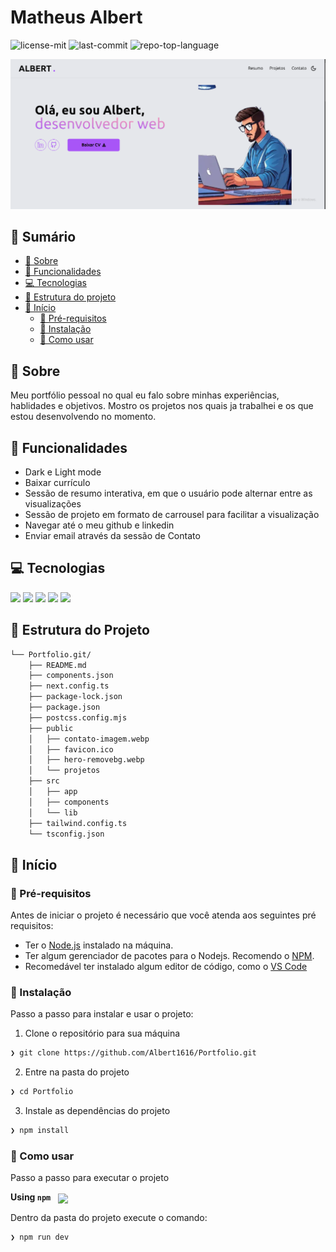 # Matheus Albert

<p align="left">
	<img src="https://img.shields.io/badge/license-MIT-blue" alt="license-mit">
	<img src="https://img.shields.io/github/last-commit/Albert1616/Management-tasks?style=default&logo=git&logoColor=white&color=0080ff" alt="last-commit">
	<img src="https://img.shields.io/badge/Language-Typescript-blue?style=default&color=0080ff&logo=typescript&logoColor=white" alt="repo-top-language">
</p>

<img src="/public/project-preview.png"/>

## 🔗 Sumário

- [📍 Sobre](#-sobre)
- [👾 Funcionalidades](#-funcionalidades)
- [💻 Tecnologias](#-tecnologias)
- [📁 Estrutura do projeto](#-estrutura-do-projeto)
- [🚀 Início](#-início)
  - [📝 Pré-requisitos](#-pré-requisitos)
  - [🔧 Instalação](#-instalação)
  - [🤖 Como usar](#-como-usar)

## 📍 Sobre

Meu portfólio pessoal no qual eu falo sobre minhas experiências, hablidades e objetivos. Mostro os projetos nos quais ja trabalhei e os que estou desenvolvendo no momento.

## 👾 Funcionalidades

<ul>
 <li>Dark e Light mode</li>
 <li>Baixar currículo</li>
 <li>Sessão de resumo interativa, em que o usuário pode alternar entre as visualizações</li>
 <li>Sessão de projeto em formato de carrousel para facilitar a visualização</li>
 <li>Navegar até o meu github e linkedin</li>
 <li>Enviar email através da sessão de Contato</li>
</ul>

## 💻 Tecnologias

<img src="https://img.shields.io/badge/typescript-%23007ACC.svg?style=for-the-badge&logo=typescript&logoColor=white"/>
<img src="https://img.shields.io/badge/Next-black?style=for-the-badge&logo=next.js&logoColor=white"/>
<img src="https://img.shields.io/badge/tailwindcss-%2338B2AC.svg?style=for-the-badge&logo=tailwind-css&logoColor=white"/>
<img src="https://img.shields.io/badge/zod-%233068b7.svg?style=for-the-badge&logo=zod&logoColor=white"/>
<img src="https://img.shields.io/badge/React%20Hook%20Form-%23EC5990.svg?style=for-the-badge&logo=reacthookform&logoColor=white"/>



## 📁 Estrutura do Projeto
 
```sh
└── Portfolio.git/
    ├── README.md
    ├── components.json
    ├── next.config.ts
    ├── package-lock.json
    ├── package.json
    ├── postcss.config.mjs
    ├── public
    │   ├── contato-imagem.webp
    │   ├── favicon.ico
    │   ├── hero-removebg.webp
    │   └── projetos
    ├── src
    │   ├── app
    │   ├── components
    │   └── lib
    ├── tailwind.config.ts
    └── tsconfig.json
```

## 🚀 Início

### 📝 Pré-requisitos
Antes de iniciar o projeto é necessário que você atenda aos seguintes pré requisitos:

- Ter o <a href="https://nodejs.org/en">Node.js</a> instalado na máquina.
- Ter algum gerenciador de pacotes para o Nodejs. Recomendo o <a href="https://www.npmjs.com/">NPM</a>.
- Recomedável ter instalado algum editor de código, como o <a href="https://code.visualstudio.com/">VS Code</a>


### 🔧 Instalação

Passo a passo para instalar e usar o projeto:

1. Clone o repositório para sua máquina
```sh
❯ git clone https://github.com/Albert1616/Portfolio.git
```

2. Entre na pasta do projeto
```sh
❯ cd Portfolio
``` 

3. Instale as dependências do projeto
```sh
❯ npm install
``` 

### 🤖 Como usar
Passo a passo para executar o projeto

**Using `npm`** &nbsp; [<img align="center" src="https://img.shields.io/badge/npm-CB3837.svg?style={badge_style}&logo=npm&logoColor=white" />](https://www.npmjs.com/)

Dentro da pasta do projeto execute o comando:
```sh
❯ npm run dev
```
